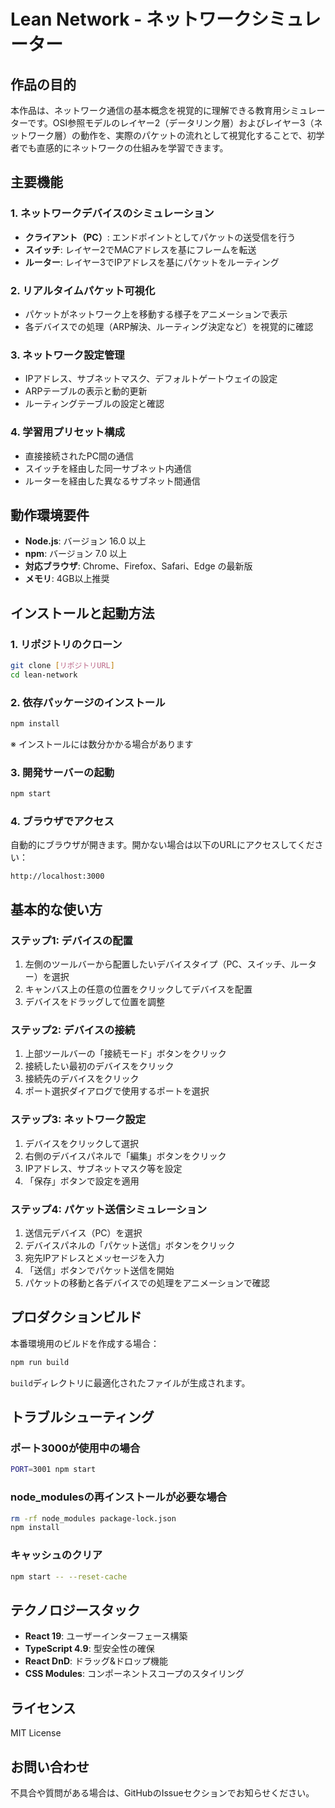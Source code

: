 # Lean Network - ネットワークシミュレーター

## 作品の目的

本作品は、ネットワーク通信の基本概念を視覚的に理解できる教育用シミュレーターです。OSI参照モデルのレイヤー2（データリンク層）およびレイヤー3（ネットワーク層）の動作を、実際のパケットの流れとして視覚化することで、初学者でも直感的にネットワークの仕組みを学習できます。

## 主要機能

### 1. ネットワークデバイスのシミュレーション
- **クライアント（PC）**: エンドポイントとしてパケットの送受信を行う
- **スイッチ**: レイヤー2でMACアドレスを基にフレームを転送
- **ルーター**: レイヤー3でIPアドレスを基にパケットをルーティング

### 2. リアルタイムパケット可視化
- パケットがネットワーク上を移動する様子をアニメーションで表示
- 各デバイスでの処理（ARP解決、ルーティング決定など）を視覚的に確認

### 3. ネットワーク設定管理
- IPアドレス、サブネットマスク、デフォルトゲートウェイの設定
- ARPテーブルの表示と動的更新
- ルーティングテーブルの設定と確認

### 4. 学習用プリセット構成
- 直接接続されたPC間の通信
- スイッチを経由した同一サブネット内通信
- ルーターを経由した異なるサブネット間通信

## 動作環境要件

- **Node.js**: バージョン 16.0 以上
- **npm**: バージョン 7.0 以上
- **対応ブラウザ**: Chrome、Firefox、Safari、Edge の最新版
- **メモリ**: 4GB以上推奨

## インストールと起動方法

### 1. リポジトリのクローン
```bash
git clone [リポジトリURL]
cd lean-network
```

### 2. 依存パッケージのインストール
```bash
npm install
```
※ インストールには数分かかる場合があります

### 3. 開発サーバーの起動
```bash
npm start
```

### 4. ブラウザでアクセス
自動的にブラウザが開きます。開かない場合は以下のURLにアクセスしてください：
```
http://localhost:3000
```

## 基本的な使い方

### ステップ1: デバイスの配置
1. 左側のツールバーから配置したいデバイスタイプ（PC、スイッチ、ルーター）を選択
2. キャンバス上の任意の位置をクリックしてデバイスを配置
3. デバイスをドラッグして位置を調整

### ステップ2: デバイスの接続
1. 上部ツールバーの「接続モード」ボタンをクリック
2. 接続したい最初のデバイスをクリック
3. 接続先のデバイスをクリック
4. ポート選択ダイアログで使用するポートを選択

### ステップ3: ネットワーク設定
1. デバイスをクリックして選択
2. 右側のデバイスパネルで「編集」ボタンをクリック
3. IPアドレス、サブネットマスク等を設定
4. 「保存」ボタンで設定を適用

### ステップ4: パケット送信シミュレーション
1. 送信元デバイス（PC）を選択
2. デバイスパネルの「パケット送信」ボタンをクリック
3. 宛先IPアドレスとメッセージを入力
4. 「送信」ボタンでパケット送信を開始
5. パケットの移動と各デバイスでの処理をアニメーションで確認

## プロダクションビルド

本番環境用のビルドを作成する場合：

```bash
npm run build
```

`build`ディレクトリに最適化されたファイルが生成されます。

## トラブルシューティング

### ポート3000が使用中の場合
```bash
PORT=3001 npm start
```

### node_modulesの再インストールが必要な場合
```bash
rm -rf node_modules package-lock.json
npm install
```

### キャッシュのクリア
```bash
npm start -- --reset-cache
```

## テクノロジースタック

- **React 19**: ユーザーインターフェース構築
- **TypeScript 4.9**: 型安全性の確保
- **React DnD**: ドラッグ&ドロップ機能
- **CSS Modules**: コンポーネントスコープのスタイリング

## ライセンス

MIT License

## お問い合わせ

不具合や質問がある場合は、GitHubのIssueセクションでお知らせください。